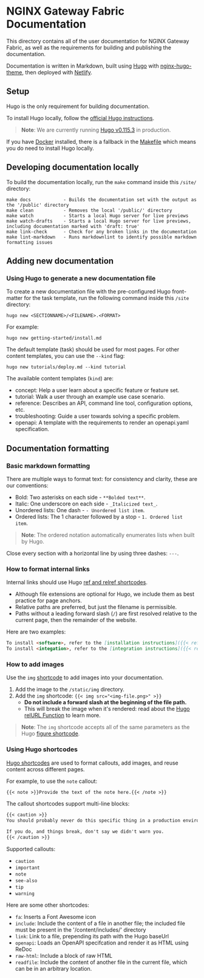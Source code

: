 # NGINX Gateway Fabric Documentation

This directory contains all of the user documentation for NGINX Gateway Fabric, as well as the requirements for building and publishing the documentation.

Documentation is written in Markdown, built using [Hugo](https://gohugo.io) with [nginx-hugo-theme](https://github.com/nginxinc/nginx-hugo-theme), then deployed with [Netlify](https://www.netlify.com/).

## Setup

Hugo is the only requirement for building documentation.

To install Hugo locally, follow the [official Hugo instructions](https://gohugo.io/getting-started/installing/).

> **Note**: We are currently running [Hugo v0.115.3](https://github.com/gohugoio/hugo/releases/tag/v0.115.3) in production.

If you have [Docker](https://www.docker.com/get-started/) installed, there is a fallback in the [Makefile](Makefile) which means you do need to install Hugo locally.

## Developing documentation locally

To build the documentation locally, run the `make` command inside this `/site/` directory:

```text
make docs            - Builds the documentation set with the output as the '/public' directory 
make clean           - Removes the local '/public/' directory
make watch           - Starts a local Hugo server for live previews
make watch-drafts    - Starts a local Hugo server for live previews, including documentation marked with 'draft: true'
make link-check      - Check for any broken links in the documentation
make lint-markdown   - Runs markdownlint to identify possible markdown formatting issues
```

## Adding new documentation

### Using Hugo to generate a new documentation file

To create a new documentation file with the pre-configured Hugo front-matter for the task template, run the following command inside this `/site` directory:

`hugo new <SECTIONNAME>/<FILENAME>.<FORMAT>`

For example:

```shell
hugo new getting-started/install.md
```

The default template (task) should be used for most pages. For other content templates, you can use the `--kind` flag:

```shell
hugo new tutorials/deploy.md --kind tutorial
```

The available content templates (`kind`) are:

- concept: Help a user learn about a specific feature or feature set.
- tutorial: Walk a user through an example use case scenario.
- reference: Describes an API, command line tool, configuration options, etc.
- troubleshooting: Guide a user towards solving a specific problem.
- openapi: A template with the requirements to render an openapi.yaml specification.

## Documentation formatting

### Basic markdown formatting

There are multiple ways to format text: for consistency and clarity, these are our conventions:

- Bold: Two asterisks on each side - `**Bolded text**`.
- Italic: One underscore on each side - `_Italicized text_`.
- Unordered lists: One dash - `- Unordered list item`.
- Ordered lists: The 1 character followed by a stop - `1. Ordered list item`.

> **Note**: The ordered notation automatically enumerates lists when built by Hugo.

Close every section with a horizontal line by using three dashes: `---`.

### How to format internal links

Internal links should use Hugo [ref and relref shortcodes](https://gohugo.io/content-management/cross-references/).

- Although file extensions are optional for Hugo, we include them as best practice for page anchors.
- Relative paths are preferred, but just the filename is permissible.
- Paths without a leading forward slash (`/`) are first resolved relative to the current page, then the remainder of the website.

Here are two examples:

```md
To install <software>, refer to the [installation instructions]({{< ref "install.md" >}}).
To install <integation>, refer to the [integration instructions]({{< relref "/integration/thing.md#section" >}}).
```

### How to add images

Use the `img` [shortcode](#using-hugo-shortcodes) to add images into your documentation.

1. Add the image to the `/static/img` directory.
1. Add the `img` shortcode:
    `{{< img src="<img-file.png>" >}}`
   - **Do not include a forward slash at the beginning of the file path.**
   - This will break the image when it's rendered: read about the  [Hugo relURL Function](https://gohugo.io/functions/relurl/#input-begins-with-a-slash) to learn more.


> **Note**: The `img` shortcode accepts all of the same parameters as the Hugo [figure shortcode](https://gohugo.io/content-management/shortcodes/#figure).

### Using Hugo shortcodes

[Hugo shortcodes](/docs/themes/f5-hugo/layouts/shortcodes/) are used to format callouts, add images, and reuse content across different pages.

For example, to use the `note` callout:

```md
{{< note >}}Provide the text of the note here.{{< /note >}}
```

The callout shortcodes support multi-line blocks:

```md
{{< caution >}}
You should probably never do this specific thing in a production environment.

If you do, and things break, don't say we didn't warn you.
{{< /caution >}}
```

Supported callouts:

- `caution`
- `important`
- `note`
- `see-also`
- `tip`
- `warning`

Here are some other shortcodes:

- `fa`: Inserts a Font Awesome icon
- `include`: Include the content of a file in another file; the included file must be present in the '/content/includes/' directory
- `link`: Link to a file, prepending its path with the Hugo baseUrl
- `openapi`: Loads an OpenAPI specifcation and render it as HTML using ReDoc
- `raw-html`: Include a block of raw HTML
- `readfile`: Include the content of another file in the current file, which can be in an arbitrary location.
